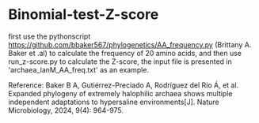# Binomial-test-Z-score
first use the pythonscript https://github.com/bbaker567/phylogenetics/AA_frequency.py (Brittany A. Baker et .al) to calculate the frequency of 20 amino acids, and then use run_z-score.py to calculate the Z-score, the input file is presented in 'archaea_lanM_AA_freq.txt' as an example.

Reference:
Baker B A, Gutiérrez-Preciado A, Rodríguez del Río Á, et al. Expanded phylogeny of extremely halophilic archaea shows multiple independent adaptations to hypersaline environments[J]. Nature Microbiology, 2024, 9(4): 964-975.
